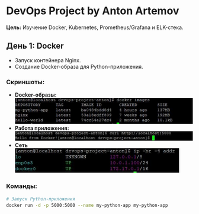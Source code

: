 # DevOps Project by Anton Artemov  
**Цель:** Изучение Docker, Kubernetes, Prometheus/Grafana и ELK-стека.  

## День 1: Docker  
- Запуск контейнера Nginx.  
- Создание Docker-образа для Python-приложения.  

### Скриншоты:  
- **Docker-образы:**  
  ![Docker Images](docs/screenshots/docker-images.jpg)  
- **Работа приложения:**  
  ![Python App](docs/screenshots/python-app.jpg)  
- **Сеть**
  ![Сетевые настройки](docs/screenshots/ip-addr.jpg) 


### Команды:  
```bash
# Запуск Python-приложения
docker run -d -p 5000:5000 --name my-python-app my-python-app

